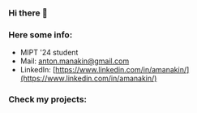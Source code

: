 ### Hi there 👋

### Here some info:
* MIPT '24 student
* Mail: [anton.manakin@gmail.com](mailto:anton.manakin@gmail.com)
* LinkedIn: [https://www.linkedin.com/in/amanakin/](https://www.linkedin.com/in/amanakin/)

### Check my projects:
